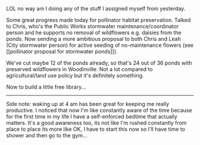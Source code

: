 LOL no way am I doing any of the stuff I assigned myself from yesterday.

Some great progress made today for pollinator habitat preservation. Talked to Chris, who's the Public Works stormwater maintenance/coordinator person and he supports no removal of wildflowers e.g. daisies from the ponds. Now sending a more ambitious proposal to both Chris and Leah (City stormwater person) for active seeding of no-maintenance flowers (see [[pollinator proposal for stormwater ponds]]).

We've cut maybe 12 of the ponds already, so that's 24 out of 36 ponds with preserved wildflowers in Woodinville. Not a lot compared to agricultural/land use policy but it's definitely something. 

Now to build a little free library...

---

Side note: waking up at 4 am has been great for keeping me really productive. I noticed that now I'm like constantly aware of the time because for the first time in my life I have a self-enforced bedtime that actually matters. It's a good awareness too, its not like I'm rushed constantly from place to place its more like OK, I have to start this now so I'll have time to shower and then go to the gym... 
